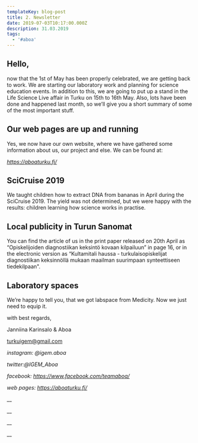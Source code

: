 ```yaml
---
templateKey: blog-post
title: 2. Newsletter
date: 2019-07-03T10:17:00.000Z
description: 31.03.2019
tags:
  - '#aboa'
---
```

## Hello,



now that the 1st of May has been properly celebrated, we are getting back to work. We are starting our laboratory work and planning for science education events. In addition to this, we are going to put up a stand in the Life Science Live affair in Turku on 15th to 16th May. Also, lots have been done and happened last month, so we’ll give you a short summary of some of the most important stuff.



## Our web pages are up and running

Yes, we now have our own website, where we have gathered some information about us, our project and else. We can be found at:

_https://aboaturku.fi/_



## SciCruise 2019

We taught children how to extract DNA from bananas in April during the SciCruise 2019. The yield was not determined, but we were happy with the results: children learning how science works in practise.





## Local publicity in Turun Sanomat

You can find the article of us in the print paper released on 20th April as “Opiskelijoiden diagnostiikan keksintö kovaan kilpailuun” in page 16, or in the electronic version as “Kultamitali haussa - turkulaisopiskelijat diagnostiikan keksinnöllä mukaan maailman suurimpaan synteettiseen tiedekilpaan".



## Laboratory spaces

We’re happy to tell you, that we got labspace from Medicity. Now we just need to equip it.



with best regards,

Janniina Karinsalo & Aboa

turkuigem@gmail.com





_instagram: @igem.aboa_

_twitter:@IGEM_Aboa_

_facebook: https://www.facebook.com/teamaboa/_

_web pages: https://aboaturku.fi/_

__

__

__

__
